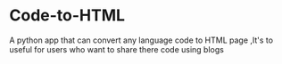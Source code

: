 # Code-to-HTML
A python app that can convert any language code to HTML page ,It's to useful for users who want to share there code using blogs
